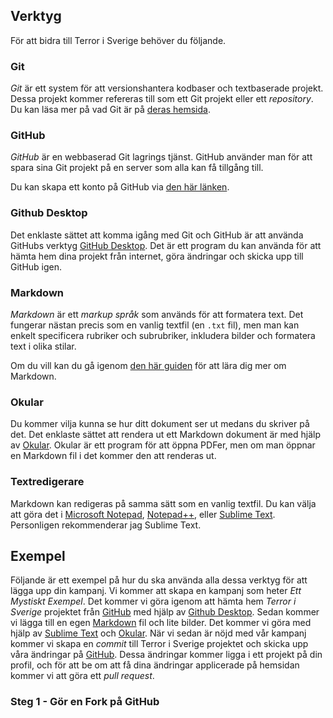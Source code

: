 ## Verktyg

För att bidra till Terror i Sverige behöver du följande.

### Git

_Git_ är ett system för att versionshantera kodbaser och textbaserade projekt.
Dessa projekt kommer refereras till som ett Git projekt eller ett _repository_.
Du kan läsa mer på vad Git är på 
[deras hemsida](https://git-scm.com/book/en/v2/Getting-Started-What-is-Git%3F).

### GitHub

_GitHub_ är en webbaserad Git lagrings tjänst. GitHub använder man för att spara
sina Git projekt på en server som alla kan få tillgång till.

Du kan skapa ett konto på GitHub via
[den här länken](https://github.com/signup).

### Github Desktop

Det enklaste sättet att komma igång med Git och GitHub är att använda GitHubs
verktyg [GitHub Desktop](https://desktop.github.com/). Det är ett program du kan
använda för att hämta hem dina projekt från internet, göra ändringar och skicka
upp till GitHub igen.

### Markdown

_Markdown_ är ett _markup språk_ som används för att formatera text. Det
fungerar nästan precis som en vanlig textfil (en `.txt` fil), men man kan enkelt
specificera rubriker och subrubriker, inkludera bilder och formatera text i
olika stilar. 

Om du vill kan du gå igenom [den här guiden](https://www.markdowntutorial.com)
för att lära dig mer om Markdown.

### Okular

Du kommer vilja kunna se hur ditt dokument ser ut medans du skriver på det. Det
enklaste sättet att rendera ut ett Markdown dokument är med hjälp av
[Okular](https://okular.kde.org/sv/). Okular är ett program för att öppna PDFer,
men om man öppnar en Markdown fil i det kommer den att renderas ut.

### Textredigerare

Markdown kan redigeras på samma sätt som en vanlig textfil. Du kan välja att
göra det i
[Microsoft Notepad](https://apps.microsoft.com/detail/9MSMLRH6LZF3?hl=en-US&gl=US),
[Notepad++](https://notepad-plus-plus.org/), eller
[Sublime Text](https://www.sublimetext.com/). Personligen rekommenderar jag
Sublime Text.

## Exempel

Följande är ett exempel på hur du ska använda alla dessa verktyg för att lägga
upp din kampanj. Vi kommer att skapa en kampanj som heter _Ett Mystiskt
Exempel_. Det kommer vi göra igenom att hämta hem _Terror i Sverige_ projektet
från [GitHub](#github) med hjälp av [Github Desktop](#github-desktop). Sedan
kommer vi lägga till en egen [Markdown](#markdown) fil och lite bilder. Det
kommer vi göra med hjälp av [Sublime Text](#sublime-text) och [Okular](#okular).
När vi sedan är nöjd med vår kampanj kommer vi skapa en _commit_ till Terror i
Sverige projektet och skicka upp våra ändringar på [GitHub](#github). Dessa
ändringar kommer ligga i ett projekt på din profil, och för att be om att få
dina ändringar applicerade på hemsidan kommer vi att göra ett _pull request_.

### Steg 1 - Gör en Fork på GitHub
